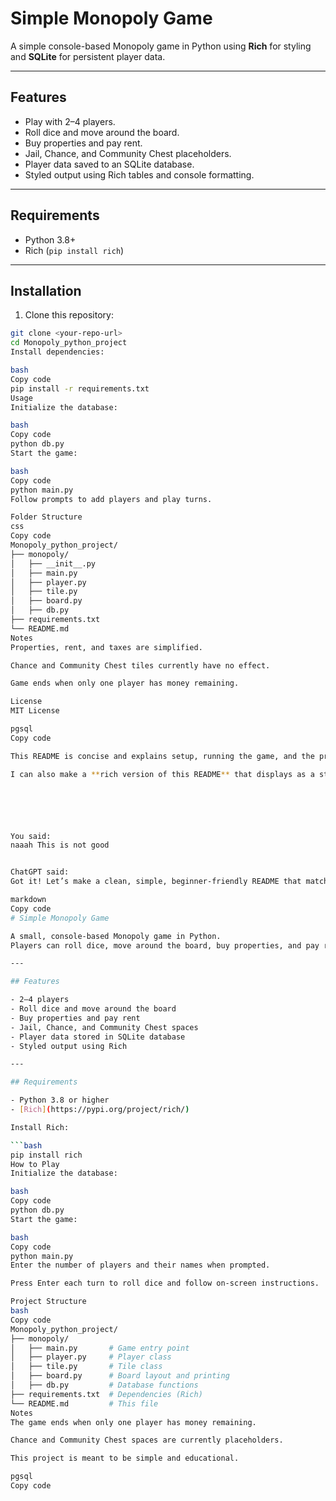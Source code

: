# Simple Monopoly Game

A simple console-based Monopoly game in Python using **Rich** for styling and **SQLite** for persistent player data.

---

## Features

- Play with 2–4 players.
- Roll dice and move around the board.
- Buy properties and pay rent.
- Jail, Chance, and Community Chest placeholders.
- Player data saved to an SQLite database.
- Styled output using Rich tables and console formatting.

---

## Requirements

- Python 3.8+
- Rich (`pip install rich`)

---

## Installation

1. Clone this repository:

```bash
git clone <your-repo-url>
cd Monopoly_python_project
Install dependencies:

bash
Copy code
pip install -r requirements.txt
Usage
Initialize the database:

bash
Copy code
python db.py
Start the game:

bash
Copy code
python main.py
Follow prompts to add players and play turns.

Folder Structure
css
Copy code
Monopoly_python_project/
├── monopoly/
│   ├── __init__.py
│   ├── main.py
│   ├── player.py
│   ├── tile.py
│   ├── board.py
│   ├── db.py
├── requirements.txt
└── README.md
Notes
Properties, rent, and taxes are simplified.

Chance and Community Chest tiles currently have no effect.

Game ends when only one player has money remaining.

License
MIT License

pgsql
Copy code

This README is concise and explains setup, running the game, and the project structure.  

I can also make a **rich version of this README** that displays as a styled console banner when you start `main.py`, if you want. Do you want me to do that?






You said:
naaah This is not good 


ChatGPT said:
Got it! Let’s make a clean, simple, beginner-friendly README that matches your “Simple Monopoly” project style. Here’s a revised version:

markdown
Copy code
# Simple Monopoly Game

A small, console-based Monopoly game in Python.  
Players can roll dice, move around the board, buy properties, and pay rent. Player data is saved to an SQLite database, and output is styled with Rich.

---

## Features

- 2–4 players
- Roll dice and move around the board
- Buy properties and pay rent
- Jail, Chance, and Community Chest spaces
- Player data stored in SQLite database
- Styled output using Rich

---

## Requirements

- Python 3.8 or higher
- [Rich](https://pypi.org/project/rich/)

Install Rich:

```bash
pip install rich
How to Play
Initialize the database:

bash
Copy code
python db.py
Start the game:

bash
Copy code
python main.py
Enter the number of players and their names when prompted.

Press Enter each turn to roll dice and follow on-screen instructions.

Project Structure
bash
Copy code
Monopoly_python_project/
├── monopoly/
│   ├── main.py       # Game entry point
│   ├── player.py     # Player class
│   ├── tile.py       # Tile class
│   ├── board.py      # Board layout and printing
│   ├── db.py         # Database functions
├── requirements.txt  # Dependencies (Rich)
└── README.md         # This file
Notes
The game ends when only one player has money remaining.

Chance and Community Chest spaces are currently placeholders.

This project is meant to be simple and educational.

pgsql
Copy code

